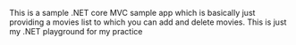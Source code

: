 This is a sample .NET core MVC sample app which is basically just providing a movies list to which you can add and delete movies. This is just my .NET playground for my practice

